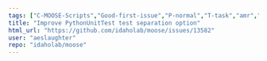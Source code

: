 ```yaml
---
tags: ["C-MOOSE-Scripts","Good-first-issue","P-normal","T-task","amr","fem","finite-elements","finite-volumes","multiphysics","object-oriented","parallel","simulation"]
title: "Improve PythonUnitTest test separation option"
html_url: "https://github.com/idaholab/moose/issues/13582"
user: "aeslaughter"
repo: "idaholab/moose"
---
```


